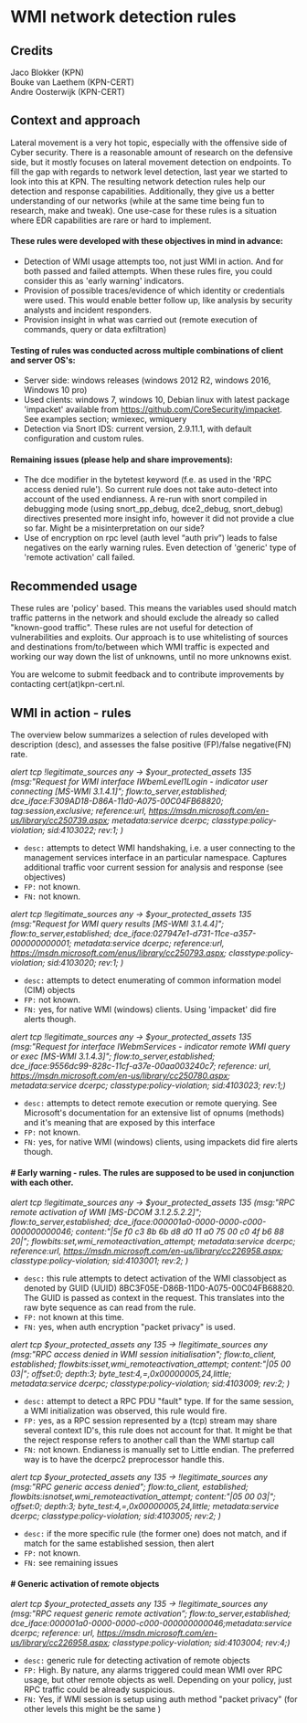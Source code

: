 # **WMI network detection rules**

## **Credits**
Jaco Blokker (KPN) <br>
Bouke van Laethem (KPN-CERT) <br>
Andre Oosterwijk (KPN-CERT) <br>

## **Context and approach**
Lateral movement is a very hot topic, especially with the offensive side of Cyber security. There is a reasonable amount of research on the defensive side, but it mostly focuses on lateral movement detection on endpoints. To fill the gap with regards to network level detection, last year we started to look into this at KPN. The resulting network detection rules help our detection and response capabilities. Additionally, they give us a better understanding of our networks (while at the same time being fun to research, make and tweak). One use-case for these rules is a situation where EDR capabilities are rare or hard to implement.

#### These rules were developed with these objectives in mind in advance:
*	Detection of WMI usage attempts too, not just WMI in action. And for both passed and failed attempts. When these rules fire, you could consider this as 'early warning' indicators.
*	Provision of possible traces/evidence of which identity or credentials were used. This would enable better follow up, like analysis by security analysts and incident responders.
*	Provision insight in what was carried out (remote execution of commands, query or data exfiltration)

#### Testing of rules was conducted across multiple combinations of client and server OS's:
*	Server side: windows releases (windows 2012 R2, windows 2016, Windows 10 pro)
*	Used clients: windows 7, windows 10, Debian linux with latest package 'impacket' available from https://github.com/CoreSecurity/impacket. See examples section; wmiexec, wmiquery
*	Detection via Snort IDS: current version, 2.9.11.1, with default configuration and custom rules.

#### Remaining issues (please help and share improvements):
*	The dce modifier in the bytetest keyword (f.e. as used in the 'RPC access denied rule'). So current rule does not take auto-detect into account of the used endianness. A re-run with snort compiled in debugging mode (using snort_pp_debug, dce2_debug, snort_debug) directives presented more insight info, however it did not provide a clue so far. Might be a misinterpretation on our side?
* 	Use of encryption on rpc level (auth level “auth priv”) leads to false negatives on the early warning rules. Even detection of 'generic' type of 'remote activation' call failed.

## **Recommended usage**
These rules are 'policy' based. This means the variables used should match traffic patterns in the network and should exclude the already so called "known-good traffic". These rules are not useful for detection of vulnerabilities and exploits. Our approach is to use whitelisting of sources and destinations from/to/between which WMI traffic is expected and working our way down the list of unknowns, until no more unknowns exist.

You are welcome to submit feedback and to contribute improvements by contacting cert(at)kpn-cert.nl.

## **WMI in action - rules**

The overview below summarizes a selection of rules developed with description (desc), and assesses the false positive (FP)/false negative(FN) rate.

*alert tcp !legitimate_sources any -> $your_protected_assets 135  (msg:"Request for WMI interface IWbemLevel1Login - indicator user connecting [MS-WMI 3.1.4.1]"; flow:to_server,established; dce_iface:F309AD18-D86A-11d0-A075-00C04FB68820; tag:session,exclusive; reference:url, https://msdn.microsoft.com/en-us/library/cc250739.aspx;  metadata:service dcerpc;  classtype:policy-violation;  sid:4103022; rev:1; )*
 - `desc:`	attempts to detect WMI handshaking, i.e. a user connecting to the management services interface in an particular namespace.  Captures additional traffic voor current session for analysis and response (see objectives)
 - `FP:`	not known.
 - `FN:`	not known.

*alert tcp !legitimate_sources any -> $your_protected_assets 135  (msg:"Request for WMI query results [MS-WMI 3.1.4.4]"; flow:to_server,established; dce_iface:027947e1-d731-11ce-a357-000000000001; metadata:service dcerpc;  reference:url, https://msdn.microsoft.com/enus/library/cc250793.aspx; classtype:policy-violation; sid:4103020; rev:1; )*
 - `desc:`	attempts to detect enumerating of common information model (CIM) objects
 - `FP:`	not known.
 - `FN:`	yes, for native WMI (windows) clients. Using 'impacket' did fire alerts though.

*alert tcp !legitimate_sources any -> $your_protected_assets 135   (msg:"Request for interface IWebmServices - indicator remote WMI query or exec [MS-WMI 3.1.4.3]"; flow:to_server,established; dce_iface:9556dc99-828c-11cf-a37e-00aa003240c7; reference: url, https://msdn.microsoft.com/en-us/library/cc250780.aspx; metadata:service dcerpc;  classtype:policy-violation; sid:4103023; rev:1;)*
 - `desc:`	attempts to detect remote execution or remote querying. See Microsoft's documentation for an extensive list of opnums (methods) and it's meaning that are exposed by this interface
 - `FP:`	not known.
 - `FN:`	yes, for native WMI (windows) clients, using impackets did fire alerts though.

#### # Early warning  - rules. The rules are supposed to be used in conjunction with each other.

*alert tcp !legitimate_sources any -> $your_protected_assets  135  (msg:"RPC remote activation of WMI [MS-DCOM 3.1.2.5.2.2]"; flow:to_server,established; dce_iface:000001a0-0000-0000-c000-000000000046; content:"|5e f0 c3 8b 6b d8 d0 11 a0 75 00 c0 4f b6 88 20|"; flowbits:set,wmi_remoteactivation_attempt; metadata:service dcerpc; reference:url, https://msdn.microsoft.com/en-us/library/cc226958.aspx; classtype:policy-violation; sid:4103001; rev:2; )*
 - `desc:`	this rule attempts to detect activation of the WMI classobject as denoted by GUID (UUID) 8BC3F05E-D86B-11D0-A075-00C04FB68820. The GUID is passed as context in the request. This translates into the raw byte sequence as can read from the rule.
 - `FP:`	not known at this time.
 - `FN:`	yes, when auth encryption "packet privacy" is used.
                      
*alert tcp $your_protected_assets any 135  -> !legitimate_sources any (msg:"RPC access denied in WMI session initialisation"; flow:to_client, established; flowbits:isset,wmi_remoteactivation_attempt; content:"|05 00 03|"; offset:0; depth:3; byte_test:4,=,0x00000005,24,little; metadata:service dcerpc; classtype:policy-violation; sid:4103009; rev:2; )*
 - `desc:`	attempt to detect a RPC PDU "fault" type. If for the same session, a WMI initialization was observed, this rule would fire.
 - `FP:`	yes, as a RPC session represented by a (tcp) stream may share several context ID's, this rule does not account for that. It might be that the reject response refers to another call than the WMI startup call
 - `FN:`	not known. Endianess is manually set to Little endian. The preferred way is to have the dcerpc2 preprocessor handle this.
 
*alert tcp $your_protected_assets any 135  -> !legitimate_sources any (msg:"RPC generic access denied"; flow:to_client, established; flowbits:isnotset,wmi_remoteactivation_attempt; content:"|05 00 03|"; offset:0; depth:3; byte_test:4,=,0x00000005,24,little; metadata:service dcerpc; classtype:policy-violation; sid:4103005; rev:2; )*
 - `desc:`	if the more specific rule (the former one) does not match, and if match for the same established session, then alert
 - `FP:` 	not known.
 - `FN:` 	see remaining issues
 
#### # Generic activation of remote objects
*alert tcp $your_protected_assets any 135  -> !legitimate_sources any  (msg:"RPC request generic remote activation”;  flow:to_server,established;  dce_iface:000001a0-0000-0000-c000-000000000046;metadata:service dcerpc;   reference: url, https://msdn.microsoft.com/en-us/library/cc226958.aspx; classtype:policy-violation; sid:4103004; rev:4;)*
 - `desc:`	generic rule for detecting activation of remote objects
 - `FP:`	High. By nature, any alarms triggered could mean WMI over RPC usage, but other remote objects as well. Depending on your policy, just RPC traffic could be already suspicious.
 - `FN:`	Yes, if WMI session is setup using auth method "packet privacy" (for other levels this might be the same )
